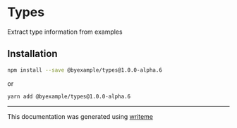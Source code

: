 # Types

Extract type information from examples

## Installation

```bash
npm install --save @byexample/types@1.0.0-alpha.6
```
or
```bash
yarn add @byexample/types@1.0.0-alpha.6
```

---
This documentation was generated using [writeme](https://www.npmjs.com/package/@writeme/core)
